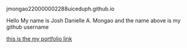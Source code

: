 jmongao220000002288uiceduph.github.io

Hello My name is Josh Danielle A. Mongao and the name above is my github username

 [this is the my portfolio link](index.html)
